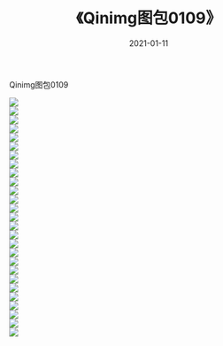 ﻿---
layout: post
title:  《Qinimg图包0109》
date:   2021-01-11
img: http://imgx.orgx.ga/Qinimg图包/Qinimg图包0109/000.jpg
categories: [美女, 清纯, 唯美]
---

Qinimg图包0109

 ![](http://imgx.orgx.ga/Qinimg图包/Qinimg图包0109/001.jpg) <br>![](http://imgx.orgx.ga/Qinimg图包/Qinimg图包0109/002.jpg) <br>![](http://imgx.orgx.ga/Qinimg图包/Qinimg图包0109/003.jpg) <br>![](http://imgx.orgx.ga/Qinimg图包/Qinimg图包0109/004.jpg) <br>![](http://imgx.orgx.ga/Qinimg图包/Qinimg图包0109/005.jpg) <br>![](http://imgx.orgx.ga/Qinimg图包/Qinimg图包0109/006.jpg) <br>![](http://imgx.orgx.ga/Qinimg图包/Qinimg图包0109/007.jpg) <br>![](http://imgx.orgx.ga/Qinimg图包/Qinimg图包0109/008.jpg) <br>![](http://imgx.orgx.ga/Qinimg图包/Qinimg图包0109/009.jpg) <br>![](http://imgx.orgx.ga/Qinimg图包/Qinimg图包0109/010.jpg) <br>![](http://imgx.orgx.ga/Qinimg图包/Qinimg图包0109/011.jpg) <br>![](http://imgx.orgx.ga/Qinimg图包/Qinimg图包0109/012.jpg) <br>![](http://imgx.orgx.ga/Qinimg图包/Qinimg图包0109/013.jpg) <br>![](http://imgx.orgx.ga/Qinimg图包/Qinimg图包0109/014.jpg) <br>![](http://imgx.orgx.ga/Qinimg图包/Qinimg图包0109/015.jpg) <br>![](http://imgx.orgx.ga/Qinimg图包/Qinimg图包0109/016.jpg) <br>![](http://imgx.orgx.ga/Qinimg图包/Qinimg图包0109/017.jpg) <br>![](http://imgx.orgx.ga/Qinimg图包/Qinimg图包0109/018.jpg) <br>![](http://imgx.orgx.ga/Qinimg图包/Qinimg图包0109/019.jpg) <br>![](http://imgx.orgx.ga/Qinimg图包/Qinimg图包0109/020.jpg) <br>![](http://imgx.orgx.ga/Qinimg图包/Qinimg图包0109/021.jpg) <br>![](http://imgx.orgx.ga/Qinimg图包/Qinimg图包0109/022.jpg) <br>![](http://imgx.orgx.ga/Qinimg图包/Qinimg图包0109/023.jpg) <br>![](http://imgx.orgx.ga/Qinimg图包/Qinimg图包0109/024.jpg) <br>![](http://imgx.orgx.ga/Qinimg图包/Qinimg图包0109/025.jpg) <br>![](http://imgx.orgx.ga/Qinimg图包/Qinimg图包0109/026.jpg) <br>![](http://imgx.orgx.ga/Qinimg图包/Qinimg图包0109/027.jpg) <br>